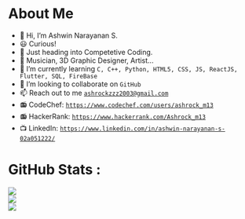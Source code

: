 # About Me

- 👋 Hi, I’m Ashwin Narayanan S.
- 😃 Curious!
- 👀 Just heading into Competetive Coding.
- 🎼 Musician, 3D Graphic Designer, Artist...
- 🌱 I’m currently learning `C, C++, Python, HTML5, CSS, JS, ReactJS, Flutter, SQL, FireBase`
- 💞️ I’m looking to collaborate on `GitHub`
- 📫 Reach out to me <a href="mailto:ashrockzzz2003@gmail.com">`ashrockzzz2003@gmail.com`</a>
- 📻 CodeChef: <a href="https://www.codechef.com/users/ashrock_m13" target="_blank">`https://www.codechef.com/users/ashrock_m13`</a>
- 📻 HackerRank: <a href="https://www.hackerrank.com/Ashrock_m13" target="_blank">`https://www.hackerrank.com/Ashrock_m13`</a>
- 📺 LinkedIn: <a href="https://www.linkedin.com/in/ashwin-narayanan-s-02a051222/" target="_blank">`https://www.linkedin.com/in/ashwin-narayanan-s-02a051222/`</a>

# GitHub Stats :
![](https://github-readme-stats.vercel.app/api?username=Ashrockzzz2003&theme=dark&hide_border=false&include_all_commits=false&count_private=true)<br/>
![](https://github-readme-streak-stats.herokuapp.com/?user=Ashrockzzz2003&theme=dark&hide_border=false)<br/>
![](https://github-readme-stats.vercel.app/api/top-langs/?username=Ashrockzzz2003&theme=dark&hide_border=false&include_all_commits=false&count_private=true&layout=compact)

